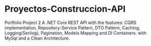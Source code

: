 # Proyectos-Construccion-API
Portfolio Project 2
A .NET Core REST API with the features: CQRS implementation, Repository-Service Pattern, DTO Pattern, Caching, Logging(Serilog), Pagination, Models Mapping and DI Containers.
with MySql and a Clean Architecture.
